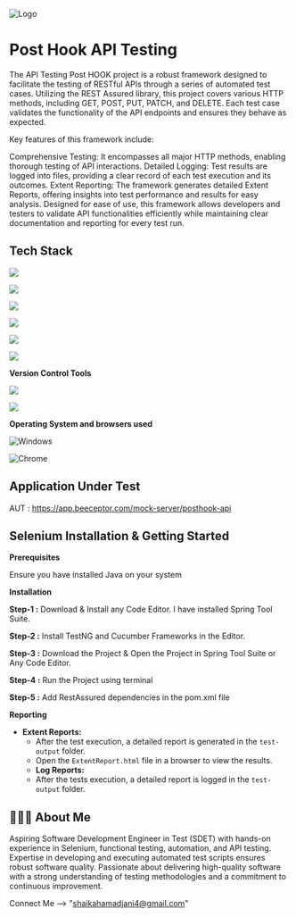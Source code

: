 
![Logo](https://drive.google.com/file/d/1m3uJIl_z7M22vaG29jcN8zCB5nFvhXwj/view?usp=sharing)

# Post Hook API Testing



The API Testing Post HOOK project is a robust framework designed to facilitate the testing of RESTful APIs through a series of automated test cases. Utilizing the REST Assured library, this project covers various HTTP methods, including GET, POST, PUT, PATCH, and DELETE. Each test case validates the functionality of the API endpoints and ensures they behave as expected.

Key features of this framework include:

Comprehensive Testing: It encompasses all major HTTP methods, enabling thorough testing of API interactions.
Detailed Logging: Test results are logged into files, providing a clear record of each test execution and its outcomes.
Extent Reporting: The framework generates detailed Extent Reports, offering insights into test performance and results for easy analysis.
Designed for ease of use, this framework allows developers and testers to validate API functionalities efficiently while maintaining clear documentation and reporting for every test run.



## Tech Stack

![](https://img.shields.io/badge/REST%20Assured-4C7F2A?logo=rest-assured&logoColor=white&style=flat)

![](https://img.shields.io/badge/Selenium-43B02A?logo=selenium&logoColor=white&style=flat)

![](https://img.shields.io/badge/Java-F80000?logo=java&logoColor=white&style=flat)

![](https://img.shields.io/badge/TestNG-EFD81D?logo=testng&logoColor=black&style=flat)

![](https://img.shields.io/badge/Cucumber-00D100?logo=cucumber&logoColor=white&style=flat)

![](https://img.shields.io/badge/Maven-C71A36?logo=apache-maven&logoColor=white&style=flat)


**Version Control Tools**

![](https://img.shields.io/badge/Git-F05032?logo=git&logoColor=white&style=flat)

![](https://img.shields.io/badge/GitHub-181717?logo=github&logoColor=white&style=flat)

**Operating System and browsers used**

![Windows](https://img.shields.io/badge/Windows-00ADEF?logo=windows&logoColor=white&style=flat)

![Chrome](https://img.shields.io/badge/Chrome-4285F4?logo=google-chrome&logoColor=white&style=flat)






## Application Under Test
AUT : https://app.beeceptor.com/mock-server/posthook-api


## Selenium Installation & Getting Started

**Prerequisites**

Ensure you have installed Java on your system

**Installation**

**Step-1 :** Download & Install any Code Editor. I have installed Spring Tool Suite.

**Step-2 :** Install TestNG and Cucumber Frameworks in the Editor.

**Step-3 :** Download the Project & Open the Project in Spring Tool Suite or Any Code Editor.

**Step-4 :** Run the Project using terminal

**Step-5 :** Add RestAssured dependencies in the pom.xml file


**Reporting**

- **Extent Reports:**
  - After the test execution, a detailed report is generated in the `test-output` folder.
  - Open the `ExtentReport.html` file in a browser to view the results.
  - **Log Reports:**
  - After the tests execution, a detailed report is logged in the `test-output` folder.





## 🙋🏻‍♂️ About Me

Aspiring Software Development Engineer in Test (SDET) with hands-on experience in Selenium, functional testing, automation, and API testing. Expertise in developing and executing automated test scripts ensures robust software quality. Passionate about delivering high-quality software with a strong understanding of testing methodologies and a commitment to continuous improvement.


Connect Me --> "shaikahamadjani4@gmail.com"